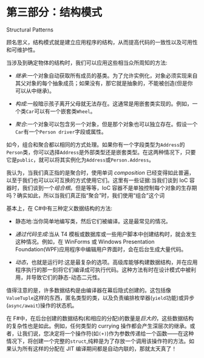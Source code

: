 # 第三部分：结构模式

Structural Patterns

顾名思义，结构模式就是建立应用程序的结构，从而提高代码的一致性以及可用性和可维护性。

当涉及到确定物体的结构时，我们可以应用这些相当众所周知的方法:

*   *继承*:一个对象自动获取所有成员的基类。为了允许实例化，对象必须实现来自其父对象的每个抽象成员；如果没有，那它就是抽象的，不能被创造(但是你可以从中继承)。

*   *构成*:一般暗示孩子离开父母就无法存在。这通常是用嵌套类实现的。例如，一个类`Car`可以有一个嵌套类`Wheel`。

*   *聚合*:一个对象可以包含另一个对象，但是那个对象也可以独立存在。假设一个`Car`有一个`Person driver`字段或属性。

如今，组合和聚合都以相同的方式处理。如果你有一个字段类型为`Address`的`Person`类，你可以选择`Address`是外部类型还是嵌套类型。在这两种情况下，只要它是`public`，就可以将其实例化为`Address`或`Person.Address`。

我认为，当我们真正指的是聚合时，使用单词 *composition* 已经变得如此普遍，以至于我们也可以以可互换的方式使用它们。这里有一些证据:当我们谈到 IoC 容器时，我们谈到一个*组合根*。但是等等，IoC 容器不是单独控制每个对象的生存期吗？确实如此，所以当我们真正指“聚合”时，我们使用“组合”这个词

基本上，在 C#中有三种定义数据结构的方法:

*   静态地:当你简单地编写类，然后它们被编译。这是最常见的情况。

*   *通过代码生成*:当从 T4 模板或数据库或一些用户脚本中创建结构时，就会发生这种情况。例如，在 WinForms 或 Windows Presentation Foundation(WPF)应用程序中编辑用户界面时，会在后台生成大量代码。

*   *动态*，也就是运行时:这是最复杂的选项。高级库能够构建数据结构，并在应用程序执行的那一刻将它们编译成可执行代码。这种方法有时在设计模式中被利用，并导致它们的静态-动态二元性。

值得注意的是，许多数据结构是由编译器在幕后隐式创建的。这包括像`ValueTuple`这样的东西，匿名类型的类，以及负责编排枚举器(`yield`功能)或异步(`async/await`)操作的状态机。

在 F#中，在后台创建的数据结构(和相应的分配)的数量是*巨大的*，这些数据结构的复杂性也是如此。例如，任何类型的 currying 操作都会产生深层次的继承。或者，让我们说，您决定将一个操作符(如`(+)`)作为参数传递给一个函数——在这种情况下，将创建一个完整的`struct`,纯粹是为了存放一个调用该操作符的方法。如果认为所有这样的分配在 JIT 编译期间都是自动内联的，那就太天真了！
